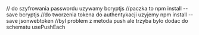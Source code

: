 // do szyfrowania passwordu uzywamy bcryptjs
//paczka to npm install --save bcryptjs
//do tworzenia tokena do authentykacji uzyjemy
npm install --save jsonwebtoken
//byl problem z metoda push ale trzyba bylo dodac do schematu
usePushEach